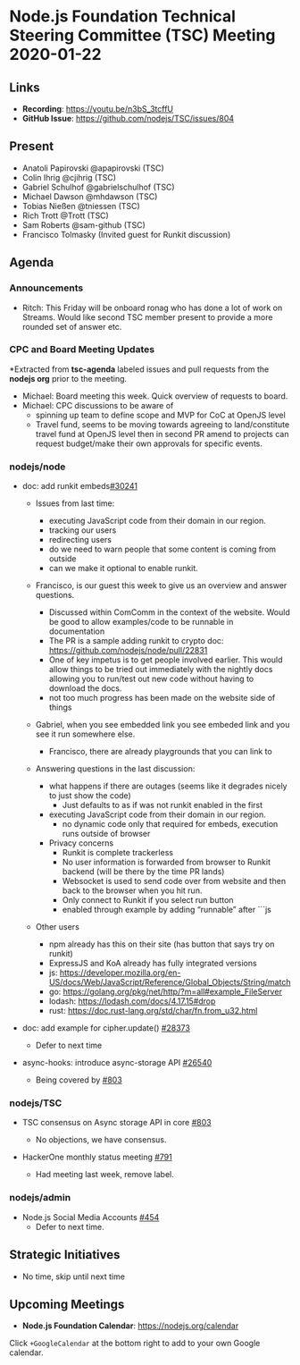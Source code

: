﻿# Node.js Foundation Technical Steering Committee (TSC) Meeting 2020-01-22

## Links

* **Recording**:  https://youtu.be/n3bS_3tcffU
* **GitHub Issue**: https://github.com/nodejs/TSC/issues/804

## Present

* Anatoli Papirovski @apapirovski (TSC)
* Colin Ihrig @cjihrig (TSC)
* Gabriel Schulhof @gabrielschulhof (TSC)
* Michael Dawson @mhdawson (TSC)
* Tobias Nießen @tniessen (TSC)
* Rich Trott @Trott (TSC)
* Sam Roberts @sam-github (TSC)
* Francisco Tolmasky (Invited guest for Runkit discussion)

## Agenda

### Announcements

* Ritch: This Friday will be onboard ronag who has done a lot of work on Streams. Would like second TSC member present to provide a more rounded set of answer etc.

### CPC and Board Meeting Updates
 
*Extracted from **tsc-agenda** labeled issues and pull requests from the **nodejs org** prior to the meeting.

* Michael: Board meeting this week. Quick overview of requests to board. 
* Michael: CPC discussions to be aware of
  * spinning up team to define scope and MVP for CoC at OpenJS level
  * Travel fund, seems to be moving towards agreeing to land/constitute travel fund at OpenJS
    level then in second PR amend to projects can request budget/make their own approvals for
    specific events.

### nodejs/node


* doc: add runkit embeds[#30241]( https://github.com/nodejs/node/pull/30241)
  * Issues from last time:
    * executing JavaScript code from their domain in our region.
    * tracking our users
    * redirecting users
    * do we need to warn people that some content is coming from outside
    * can we make it optional to enable runkit.


  * Francisco, is our guest this week to give us an overview and answer questions.
    * Discussed within ComComm in the context of the website. Would be good to allow
      examples/code to be runnable in documentation
    * The PR is a sample adding runkit to crypto doc: https://github.com/nodejs/node/pull/22831
    * One of key impetus is to get people involved earlier.  This would allow things to be tried out
      immediately with the nightly docs allowing you to run/test out new code without having to 
      download the docs.
    * not too much progress has been made on the website side of things
   
  * Gabriel, when you see embedded link you see embeded link and you see it run somewhere else.
    * Francisco, there are already playgrounds that you can link to
  
  * Answering questions in the last discussion:
    * what happens if there are outages (seems like it degrades nicely to just show the code)
      * Just defaults to as if was not runkit enabled in the first
    * executing JavaScript code from their domain in our region.
      * no dynamic code only that required for embeds, execution runs outside of browser
    * Privacy concerns
      * Runkit is complete trackerless
      * No user information is forwarded from browser to Runkit backend (will be there by the time PR lands)
      * Websocket is used to send code over from website and then back to the browser when you hit
        run.
      * Only connect to Runkit if you select run button
      * enabled through example by adding “runnable”  after ```js

  * Other users
    * npm already has this on their site (has button that says try on runkit)
    * ExpressJS and KoA already has fully integrated versions    
    * js: https://developer.mozilla.org/en-US/docs/Web/JavaScript/Reference/Global_Objects/String/match
    * go: https://golang.org/pkg/net/http/?m=all#example_FileServer
    * lodash: https://lodash.com/docs/4.17.15#drop
    * rust: https://doc.rust-lang.org/std/char/fn.from_u32.html

* doc: add example for cipher.update() [#28373](https://github.com/nodejs/node/pull/28373)
  * Defer to next time

* async-hooks: introduce async-storage API [#26540](https://github.com/nodejs/node/pull/26540)
  * Being covered by  [#803](https://github.com/nodejs/TSC/issues/803)

### nodejs/TSC

* TSC consensus on Async storage API in core [#803](https://github.com/nodejs/TSC/issues/803)
  * No objections, we have consensus.

* HackerOne monthly status meeting [#791](https://github.com/nodejs/TSC/issues/791)
  * Had meeting last week, remove label.

### nodejs/admin


* Node.js Social Media Accounts [#454](https://github.com/nodejs/admin/issues/454)
  * Defer to next time.

## Strategic Initiatives
  * No time, skip until next time


## Upcoming Meetings


* **Node.js Foundation Calendar**: https://nodejs.org/calendar


Click `+GoogleCalendar` at the bottom right to add to your own Google calendar.
